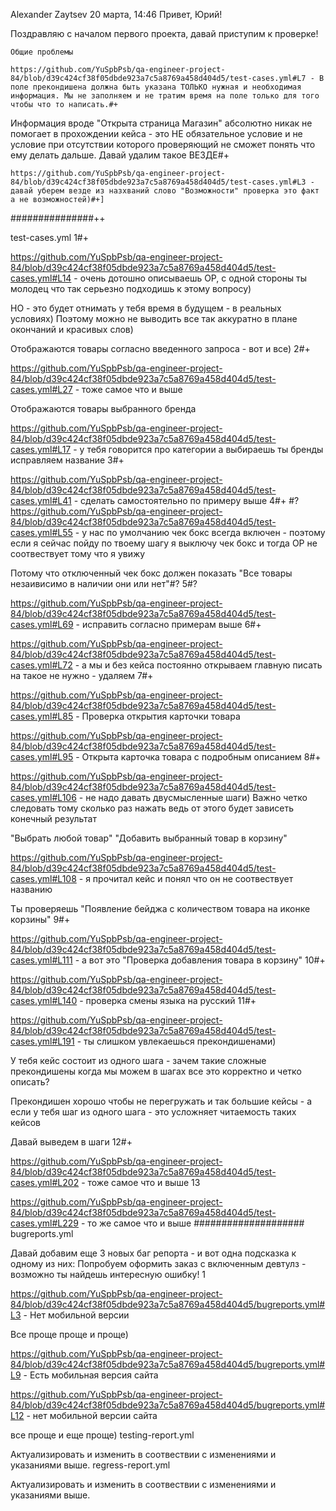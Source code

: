 
Alexander Zaytsev 20 марта, 14:46
Привет, Юрий!

Поздравляю с началом первого проекта, давай приступим к проверке!

    Общие проблемы

    https://github.com/YuSpbPsb/qa-engineer-project-84/blob/d39c424cf38f05dbde923a7c5a8769a458d404d5/test-cases.yml#L7 - В поле прекондишена должна быть указана ТОЛЬКО нужная и необходимая информация. Мы не заполняем и не тратим время на поле только для того чтобы что то написать.#+

Информация вроде "Открыта страница Магазин" абсолютно никак не помогает в прохождении кейса - это НЕ обязательное условие и не условие при отсутствии которого проверяющий не сможет понять что ему делать дальше. Давай удалим такое ВЕЗДЕ#+

    https://github.com/YuSpbPsb/qa-engineer-project-84/blob/d39c424cf38f05dbde923a7c5a8769a458d404d5/test-cases.yml#L3 - давай уберем везде из назхваний слово "Возможности" проверка это факт а не возможностей)#+]
###############++


test-cases.yml
1#+

https://github.com/YuSpbPsb/qa-engineer-project-84/blob/d39c424cf38f05dbde923a7c5a8769a458d404d5/test-cases.yml#L14 - очень дотошно описываешь ОР, с одной стороны ты молодец что так серьезно подходишь к этому вопросу)

НО - это будет отнимать у тебя время в будущем - в реальных условиях) Поэтому можно не выводить все так аккуратно в плане окончаний и красивых слов)

Отображаются товары согласно введенного запроса - вот и все)
2#+

https://github.com/YuSpbPsb/qa-engineer-project-84/blob/d39c424cf38f05dbde923a7c5a8769a458d404d5/test-cases.yml#L27 - тоже самое что и выше

Отображаются товары выбранного бренда

https://github.com/YuSpbPsb/qa-engineer-project-84/blob/d39c424cf38f05dbde923a7c5a8769a458d404d5/test-cases.yml#L17 - у тебя говорится про категории а выбираешь ты бренды исправляем название
3#+

https://github.com/YuSpbPsb/qa-engineer-project-84/blob/d39c424cf38f05dbde923a7c5a8769a458d404d5/test-cases.yml#L41 - сделать самостоятельно по примеру выше
4#+
#?
https://github.com/YuSpbPsb/qa-engineer-project-84/blob/d39c424cf38f05dbde923a7c5a8769a458d404d5/test-cases.yml#L55 - у нас по умолчанию чек бокс всегда включен - поэтому если я сейчас пойду по твоему шагу я выключу чек бокс и тогда ОР не соотвествует тому что я увижу

Потому что отключенный чек бокс должен показать "Все товары незаивисимо в наличии они или нет"#?
5#?

https://github.com/YuSpbPsb/qa-engineer-project-84/blob/d39c424cf38f05dbde923a7c5a8769a458d404d5/test-cases.yml#L69 - исправить согласно примерам выше
6#+

https://github.com/YuSpbPsb/qa-engineer-project-84/blob/d39c424cf38f05dbde923a7c5a8769a458d404d5/test-cases.yml#L72 - а мы и без кейса постоянно открываем главную писать на такое не нужно - удаляем
7#+

https://github.com/YuSpbPsb/qa-engineer-project-84/blob/d39c424cf38f05dbde923a7c5a8769a458d404d5/test-cases.yml#L85 - Проверка открытия карточки товара

https://github.com/YuSpbPsb/qa-engineer-project-84/blob/d39c424cf38f05dbde923a7c5a8769a458d404d5/test-cases.yml#L95 - Открыта карточка товара с подробным описанием
8#+

https://github.com/YuSpbPsb/qa-engineer-project-84/blob/d39c424cf38f05dbde923a7c5a8769a458d404d5/test-cases.yml#L106 - не надо давать двусмысленные шаги) Важно четко следовать тому сколько раз нажать ведь от этого будет зависеть конечный результат

"Выбрать любой товар" "Добавить выбранный товар в корзину"

https://github.com/YuSpbPsb/qa-engineer-project-84/blob/d39c424cf38f05dbde923a7c5a8769a458d404d5/test-cases.yml#L108 - я прочитал кейс и понял что он не соотвествует названию

Ты проверяешь "Появление бейджа с количеством товара на иконке корзины"
9#+

https://github.com/YuSpbPsb/qa-engineer-project-84/blob/d39c424cf38f05dbde923a7c5a8769a458d404d5/test-cases.yml#L111 - а вот это "Проверка добавления товара в корзину"
10#+

https://github.com/YuSpbPsb/qa-engineer-project-84/blob/d39c424cf38f05dbde923a7c5a8769a458d404d5/test-cases.yml#L140 - проверка смены языка на русский
11#+

https://github.com/YuSpbPsb/qa-engineer-project-84/blob/d39c424cf38f05dbde923a7c5a8769a458d404d5/test-cases.yml#L191 - ты слишком увлекаешься прекондишенами)

У тебя кейс состоит из одного шага - зачем такие сложные прекондишены когда мы можем в шагах все это корректно и четко описать?

Прекондишен хорошо чтобы не перегружать и так большие кейсы - а если у тебя шаг из одного шага - это усложняет читаемость таких кейсов

Давай выведем в шаги
12#+

https://github.com/YuSpbPsb/qa-engineer-project-84/blob/d39c424cf38f05dbde923a7c5a8769a458d404d5/test-cases.yml#L202 - тоже самое что и выше
13

https://github.com/YuSpbPsb/qa-engineer-project-84/blob/d39c424cf38f05dbde923a7c5a8769a458d404d5/test-cases.yml#L229 - то же самое что и выше
####################
bugreports.yml

Давай добавим еще 3 новых баг репорта - и вот одна подсказка к одному из них: Попробуем оформить заказ с включенным девтулз - возможно ты найдешь интересную ошибку!
1

https://github.com/YuSpbPsb/qa-engineer-project-84/blob/d39c424cf38f05dbde923a7c5a8769a458d404d5/bugreports.yml#L3 - Нет мобильной версии

Все проще проще и проще)

https://github.com/YuSpbPsb/qa-engineer-project-84/blob/d39c424cf38f05dbde923a7c5a8769a458d404d5/bugreports.yml#L9 - Есть мобильная версия сайта

https://github.com/YuSpbPsb/qa-engineer-project-84/blob/d39c424cf38f05dbde923a7c5a8769a458d404d5/bugreports.yml#L12 - нет мобильной версии сайта

все проще и еще проще)
testing-report.yml

Актуализировать и изменить в соотвествии с изменениями и указаниями выше.
regress-report.yml

Актуализировать и изменить в соотвествии с изменениями и указаниями выше.
